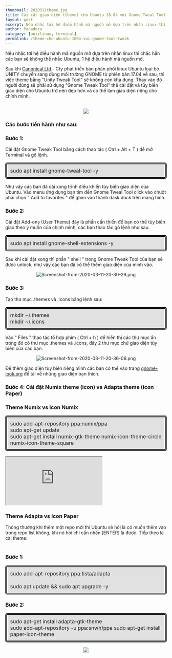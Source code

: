 ```yaml
---
thumbnail: 2020311theme.jpg
title: Cài cặt giao diện (theme) cho Ubuntu 18.04 với Gnome Tweal Tool 
layout: post
excerpt: Nếu nhắc tới hệ điều hành mã nguồn mở dựa trên nhân linux thì chắc hẵn các bạn sẽ không thể nhắc Ubuntu, 1 hệ điều hành mã nguồn mở.
author: Panadora
category: [unixlinux, terminal]
permalink: /theme-cho-ubuntu-1804-voi-gnome-tool-tweak
---
```


 Nếu nhắc tới hệ điều hành mã nguồn mở dựa trên nhân linux thì chắc hẵn các bạn sẽ không thể nhắc Ubuntu, 1 hệ điều hành mã nguồn mở.

 Sau khi <a href="https://vi.wikipedia.org/wiki/Ubuntu">Canonical Ltd </a>- Cty phát triển bản phân phối linux Ubuntu loại bỏ UNITY chuyển sang dùng môi trường GNOME từ phiên bản 17.04 về sau, thì việc theme bằng "Unity Tweak Tool" sẽ không còn khả dụng. Thay vào đó người dùng sẽ phải sử dụng "Gnome Tweak Tool" thể cài đặt và tùy biến giao diện cho Ubuntu trở nên đẹp hơn và có thể làm giao diện riêng cho chính mình.
<br>
<br>
<center><img class="img-thumbnail image-post" src="http://sf.co.ua/15/07/wallpaper-14218.jpg"></center>

### Các bước tiến hành như sau: ###

### Bước 1: 
Cài đặt Gnome Tweak Tool bằng cách thao tác ( Ctrl + Alt + T ) để mở Terminal và gõ lệnh.

<p style="font-size: 16px; border: 5px double #000; padding: 10px;border-radius: 5px; background: #dddd">
	sudo apt install gnome-tweal-tool -y<br>
</p>

Như vậy các bạn đã cài xong trình điều khiển tùy biến giao diện của Ubuntu. Vào menu ứng dụng bạn tìm đến Gnome Tweal Tool click vào chuột phải chọn " Add to favorites " để ghim vào thành dask dock trên màng hình.

### Bước 2: 
Cài đặt Add-ons (User Theme) đây là phần cần thiến để bạn có thể tùy biến giao theo ý muốn của chính mình, các bạn thao tác gõ lệnh như sau.

<p style="font-size: 16px; border: 5px double #000; padding: 10px;border-radius: 5px; background: #dddd">
	sudo apt install gnome-shell-extensions -y<br>
</p>

Sau khi cài đặt xong thì phần " shell " trong Gnome Tweak Tool của bạn sẽ được unlock, như vậy các bạn đã có thể thêm giao diện của mình vào.

<center><img class="img-thumbnail image-post" src="https://www.upsieutoc.com/images/2020/03/11/Screenshot-from-2020-03-11-20-30-29.png" alt="Screenshot-from-2020-03-11-20-30-29.png" border="0"></center>

### Bước 3: 

Tạo thư mục .themes và .icons bằng lệnh sau:

<p style="font-size: 16px; border: 5px double #000; padding: 10px;border-radius: 5px; background: #dddd">
	mkdir ~/.themes<br>
	mkdir ~/.icons
</p>

Vào " Files " thao tác tổ hợp phím ( Ctrl + h ) để hiển thị các thư mục ẩn trong đó có thư mục .themes và .icons, đây 2 thư mục chứ giao diện tùy biến của các bạn.

<center><img class="img-thumbnail image-post" src="https://www.upsieutoc.com/images/2020/03/11/Screenshot-from-2020-03-11-20-36-06.png" alt="Screenshot-from-2020-03-11-20-36-06.png" border="0"></center>

Để thêm giao điện tùy biến riêng mình các bạn có thể vào trang <a href="https://www.gnome-look.org/">gnome-look.org</a> để tải về những giao diện bạn thích.

### Bước 4: Cài đặt Numix theme (icon) vs Adapta theme (icon Paper) 

### Theme Numix vs icon Numix

<p style="font-size: 16px; border: 5px double #000; padding: 10px;border-radius: 5px; background: #dddd">
	sudo add-apt-repository ppa:numix/ppa<br>
	sudo apt-get update<br>
	sudo apt-get install numix-gtk-theme numix-icon-theme-circle numix-icon-theme-square
</p>

<div class="embed-responsive embed-responsive-16by9">
	<iframe class="embed-responsive-item" src="https://www.youtube.com/embed/9TNvaqtVKLk" allowfullscreen></iframe>
</div>

### Theme Adapta vs Icon Paper

Thông thường khi thêm một repo mới thì Ubuntu sẽ hỏi là có muốn thêm vào trong repo list không, khi nó hỏi chỉ cần nhấn [ENTER] là được. Tiếp theo là cài theme: <br><br>

### Bước 1: 

<p style="font-size: 16px; border: 5px double #000; padding: 10px;border-radius: 5px; background: #dddd">
	sudo add-apt-repository ppa:tista/adapta<br><br>
	sudo apt update && sudo apt upgrade -y<br>
</p>

### Bước 2:

<p style="font-size: 16px; border: 5px double #000; padding: 10px;border-radius: 5px; background: #dddd">
	sudo apt-get install adapta-gtk-theme<br>
	sudo add-apt-repository -u ppa:snwh/ppa
	sudo apt-get install paper-icon-theme
</p>

<center><img class="img-thumbnail image-post" src="https://jaredchu.com/wp-content/uploads/2018/08/gnome-tweak-select-theme-jaredchu-blog.png"></center>
<br>
<br>


